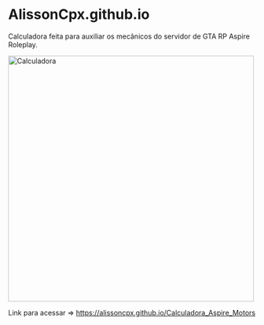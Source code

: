 # AlissonCpx.github.io
Calculadora feita para auxiliar os mecânicos do servidor de GTA RP Aspire Roleplay.

<img src="https://i.imgur.com/asS2k7W.png" width="500" title="Calculadora">

Link para acessar => https://alissoncpx.github.io/Calculadora_Aspire_Motors
